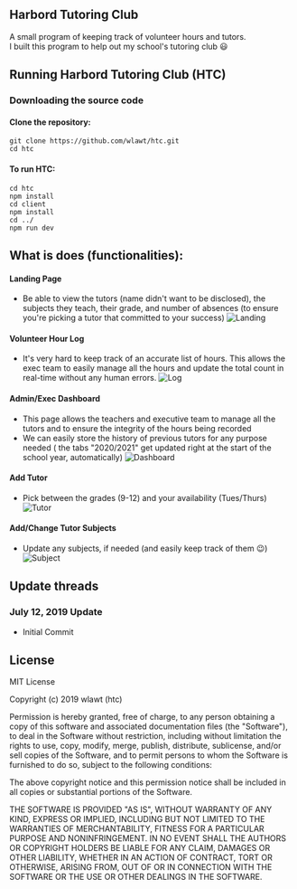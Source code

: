 ## Harbord Tutoring Club

A small program of keeping track of volunteer hours and tutors.
<br/>
I built this program to help out my school's tutoring club 😃

## Running Harbord Tutoring Club (HTC)

### Downloading the source code

#### Clone the repository:

```
git clone https://github.com/wlawt/htc.git
cd htc
```

#### To run HTC:

```
cd htc
npm install
cd client
npm install
cd ../
npm run dev
```

## What is does (functionalities):
#### Landing Page
- Be able to view the tutors (name didn't want to be disclosed), 
the subjects they teach, their grade, and number of absences (to ensure
you're picking a tutor that committed to your success)
![Landing](https://github.com/wlawt/htc/blob/master/img/landing.png)

#### Volunteer Hour Log
- It's very hard to keep track of an accurate list of hours. This allows 
the exec team to easily manage all the hours and update the total count 
in real-time without any human errors. 
![Log](https://github.com/wlawt/htc/blob/master/img/log.png)

#### Admin/Exec Dashboard
- This page allows the teachers and executive team to manage all the tutors
and to ensure the integrity of the hours being recorded
- We can easily store the history of previous tutors for any purpose needed (
the tabs "2020/2021" get updated right at the start of the school year, 
automatically)
![Dashboard](https://github.com/wlawt/htc/blob/master/img/dashboard.png)

#### Add Tutor
- Pick between the grades (9-12) and your availability (Tues/Thurs)
![Tutor](https://github.com/wlawt/htc/blob/master/img/addtutor.png)

#### Add/Change Tutor Subjects
- Update any subjects, if needed (and easily keep track of them 😉)
![Subject](https://github.com/wlawt/htc/blob/master/img/subject.png)

## Update threads

### July 12, 2019 Update

- Initial Commit

## License

MIT License

Copyright (c) 2019 wlawt (htc)

Permission is hereby granted, free of charge, to any person obtaining a copy
of this software and associated documentation files (the "Software"), to deal
in the Software without restriction, including without limitation the rights
to use, copy, modify, merge, publish, distribute, sublicense, and/or sell
copies of the Software, and to permit persons to whom the Software is
furnished to do so, subject to the following conditions:

The above copyright notice and this permission notice shall be included in all
copies or substantial portions of the Software.

THE SOFTWARE IS PROVIDED "AS IS", WITHOUT WARRANTY OF ANY KIND, EXPRESS OR
IMPLIED, INCLUDING BUT NOT LIMITED TO THE WARRANTIES OF MERCHANTABILITY,
FITNESS FOR A PARTICULAR PURPOSE AND NONINFRINGEMENT. IN NO EVENT SHALL THE
AUTHORS OR COPYRIGHT HOLDERS BE LIABLE FOR ANY CLAIM, DAMAGES OR OTHER
LIABILITY, WHETHER IN AN ACTION OF CONTRACT, TORT OR OTHERWISE, ARISING FROM,
OUT OF OR IN CONNECTION WITH THE SOFTWARE OR THE USE OR OTHER DEALINGS IN THE
SOFTWARE.
